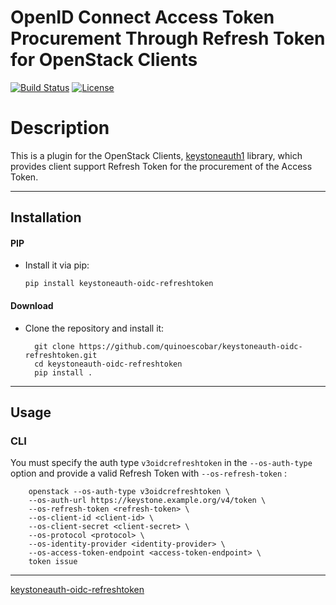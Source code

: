 
# OpenID Connect Access Token Procurement Through Refresh Token for OpenStack Clients

[![Build Status](https://travis-ci.org/quinoescobar/keystoneauth-oidc-refreshtoken.svg?branch=master)](https://travis-ci.org/quinoescobar/keystoneauth-oidc-refreshtoken)
[![License](https://img.shields.io/badge/License-Apache%202.0-blue.svg)](https://raw.githubusercontent.com/quinoescobar/keystoneauth-oidc-refreshtoken/master/LICENSE)

Description
===========
This is a plugin for the OpenStack Clients,
[keystoneauth1](https://github.openstack/keystoneauth) library,
which provides client support Refresh Token for the procurement of the Access Token.

---------------
## Installation


#### PIP
* Install it via  pip:

      pip install keystoneauth-oidc-refreshtoken

#### Download
* Clone the repository and install it:

        git clone https://github.com/quinoescobar/keystoneauth-oidc-refreshtoken.git
        cd keystoneauth-oidc-refreshtoken
        pip install .

--------
## Usage

### CLI

You must specify the auth type `v3oidcrefreshtoken` in the `--os-auth-type` option and provide a valid Refresh Token with `--os-refresh-token` :



        openstack --os-auth-type v3oidcrefreshtoken \
        --os-auth-url https://keystone.example.org/v4/token \
        --os-refresh-token <refresh-token> \
        --os-client-id <client-id> \
        --os-client-secret <client-secret> \
        --os-protocol <protocol> \
        --os-identity-provider <identity-provider> \
        --os-access-token-endpoint <access-token-endpoint> \
        token issue

--------
[keystoneauth-oidc-refreshtoken](https://github.com/quinoescobar/keystoneauth-oidc-refreshtoken)
